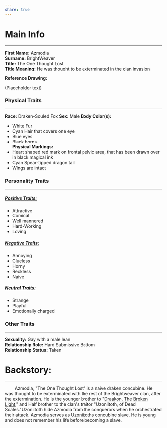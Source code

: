```yaml
---
share: true
---
```


# Main Info
---
**First Name:** Azmodia  
**Surname:** BrightWeaver  
**Title:** The One Thought Lost  
**Title Meaning:** He was thought to be exterminated in the clan invasion 

**Reference Drawing:**

(Placeholder text)
### **Physical Traits**
---
**Race:** Draken-Souled Fox
**Sex:** Male
**Body Color(s):**
- White Fur  
- Cyan Hair that covers one eye  
- Blue eyes  
- Black horns  
**Physical Markings:**
- Heart shaped red mark on frontal pelvic area, that has been drawn over in black magical ink
- Cyan Spear-tipped dragon tail
- Wings are intact

### **Personality Traits**
---
##### <u>Positive Traits:</u>
- Attractive
- Comical
- Well mannered
- Hard-Working
- Loving
##### <u>Negative Traits:</u>
- Annoying
- Clueless
- Horny
- Reckless
- Naive
##### <u>Neutral Traits:</u>
- Strange
- Playful
- Emotionally charged

### **Other Traits**
---
**Sexuality:** Gay with a male lean  
**Relationship Role:** Hard Submissive Bottom  
**Relationship Status:** Taken
# **Backstory:**
---
&nbsp;&nbsp;&nbsp;&nbsp;&nbsp;&nbsp;&nbsp; Azmodia, "The One Thought Lost" is a naive draken concubine. He was thought to be exterminated with the rest of the Brightweaver clan, after the extermination. He is the younger brother to "[Draakon, The Broken Light](./Draakon,%20The%20Broken%20Light.md)," and Half brother to the clan's traitor "Uzoniitoth, of Dead Scales."Uzoniitoth hide Azmodia from the conquerors when he orchestrated their attack. Azmodia serves as Uzoniitoths concubine slave. He is young and does not remember his life before becoming a slave.



